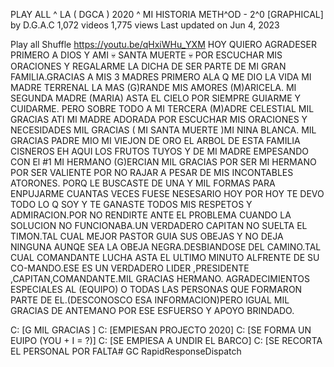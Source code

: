 

PLAY ALL
^ LA ( DGCA ) 2020 ^ MI HISTORIA METH^OD - 2^0 [GRAPHICAL]
by D.G.A.C
1,072 videos 1,775 views Last updated on Jun 4, 2023



Play all
Shuffle
https://youtu.be/qHxiWHu_YXM
HOY QUIERO AGRADESER PRIMERO A DIOS Y AMI 
💀 SANTA MUERTE 💀 POR ESCUCHAR MIS ORACIONES Y REGALARME LA DICHA DE SER PARTE DE MI GRAN FAMILIA.GRACIAS A MIS 3 MADRES PRIMERO ALA Q ME DIO LA VIDA MI  MADRE TERRENAL LA MAS (G)RANDE MIS AMORES (M)ARICELA.
MI SEGUNDA MADRE (MARIA) ASTA EL CIELO POR SIEMPRE GUIARME Y CUIDARME.
PERO SOBRE TODO A MI TERCERA (M)ADRE CELESTIAL MIL GRACIAS ATI MI MADRE ADORADA POR ESCUCHAR MIS ORACIONES Y NECESIDADES MIL GRACIAS ( MI SANTA MUERTE )MI NINA BLANCA.
MIL GRACIAS PADRE MIO MI VIEJON  DE ORO EL ARBOL DE ESTA FAMILIA CISNEROS EH AQUI LOS FRUTOS TUYOS Y DE MI MADRE EMPESANDO CON El #1 MI HERMANO (G)ERCIAN MIL GRACIAS POR SER MI HERMANO POR SER VALIENTE  POR NO RAJAR A PESAR DE MIS INCONTABLES ATORONES. PORQ LE BUSCASTE DE UNA Y  MIL FORMAS PARA ENPUJARME CUANTAS VECES FUESE NESESARIO HOY POR HOY TE DEVO TODO LO Q SOY Y TE GANASTE TODOS MIS RESPETOS Y ADMIRACION.POR NO RENDIRTE ANTE EL PROBLEMA CUANDO LA SOLUCION NO FUNCIONABA.UN VERDADERO CAPITAN NO SUELTA EL TIMON.TAL CUAL MEJOR PASTOR GUIA SUS OBEJAS Y NO DEJA NINGUNA AUNQE SEA LA OBEJA NEGRA.DESBIANDOSE DEL CAMINO.TAL CUAL COMANDANTE LUCHA ASTA EL ULTIMO MINUTO ALFRENTE DE SU CO-MANDO.ESE ES UN VERDADERO LIDER ,PRESIDENTE ,CAPITAN,COMANDANTE.MIL GRACIAS HERMANO.
AGRADECIMIENTOS ESPECIALES AL (EQUIPO) O TODAS LAS PERSONAS QUE FORMARON PARTE DE EL.(DESCONOSCO ESA INFORMACION)PERO IGUAL MIL GRACIAS DE ANTEMANO POR ESE ESFUERSO Y APOYO BRINDADO. 

C: [G MIL GRACIAS ] 
C: [EMPIESAN PROJECTO 2020]
C: [SE FORMA UN EUIPO (YOU + I = ?)]
C: [SE EMPIESA A UNDIR EL BARCO]
C: [SE RECORTA EL PERSONAL POR FALTA# GC
RapidResponseDispatch
